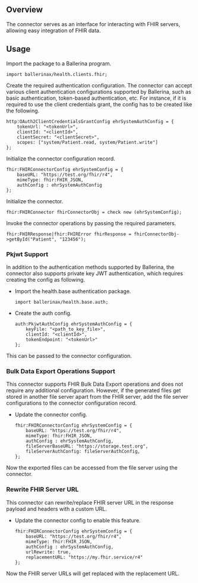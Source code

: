 ## Overview

The connector serves as an interface for interacting with FHIR servers, allowing easy integration of FHIR data.

## Usage

Import the package to a Ballerina program.

```ballerina
import ballerinax/health.clients.fhir;
```

Create the required authentication configuration. The connector can accept various client authentication configurations supported by Ballerina, such as basic authentication, token-based authentication, etc. For instance, if it is required to use the client credentials grant, the config has to be created like the following.

```ballerina
http:OAuth2ClientCredentialsGrantConfig ehrSystemAuthConfig = {
    tokenUrl: "<tokenUrl>",
    clientId: "<clientId>",
    clientSecret: "<clientSecret>",
    scopes: ["system/Patient.read, system/Patient.write"]
};
```

Initialize the connector configuration record.

```ballerina
fhir:FHIRConnectorConfig ehrSystemConfig = {
    baseURL: "https://test.org/fhir/r4",
    mimeType: fhir:FHIR_JSON,
    authConfig : ehrSystemAuthConfig
};
```

Initialize the connector.

```ballerina
fhir:FHIRConnector fhirConnectorObj = check new (ehrSystemConfig);
```

Invoke the connector operations by passing the required parameters.

```ballerina
fhir:FHIRResponse|fhir:FHIRError fhirResponse = fhirConnectorObj->getById("Patient", "123456");
```

### Pkjwt Support

In addition to the authentication methods supported by Ballerina, the connector also supports private key JWT authentication, which requires creating the config as following.

* Import the health.base authentication package.

    ```ballerina
    import ballerinax/health.base.auth;
    ```

* Create the auth config.

    ```ballerina
    auth:PkjwtAuthConfig ehrSystemAuthConfig = {
        keyFile: "<path_to_key_file>",
        clientId: "<clientId>",
        tokenEndpoint: "<tokenUrl>"
    };
    ```

This can be passed to the connector configuration.

### Bulk Data Export Operations Support

This connector supports FHIR Bulk Data Export operations and does not require any additional configuration.
However, if the generated files get stored in another file server apart from the FHIR server,
add the file server configurations to the connector configuration record.

* Update the connector config.

    ```ballerina
    fhir:FHIRConnectorConfig ehrSystemConfig = {
        baseURL: "https://test.org/fhir/r4",
        mimeType: fhir:FHIR_JSON,
        authConfig : ehrSystemAuthConfig,
        fileServerBaseURL: "https://storage.test.org",
        fileServerAuthConfig: fileServerAuthConfig,
    };
    ```

Now the exported files can be accessed from the file server using the connector.

### Rewrite FHIR Server URL

This connector can rewrite/replace FHIR server URL in the response payload and headers with a custom URL.

* Update the connector config to enable this feature.

    ```ballerina
    fhir:FHIRConnectorConfig ehrSystemConfig = {
        baseURL: "https://test.org/fhir/r4",
        mimeType: fhir:FHIR_JSON,
        authConfig : ehrSystemAuthConfig,
        urlRewrite: true,
        replacementURL: "https://my.fhir.service/r4"
    };
    ```

Now the FHIR server URLs will get replaced with the replacement URL.
